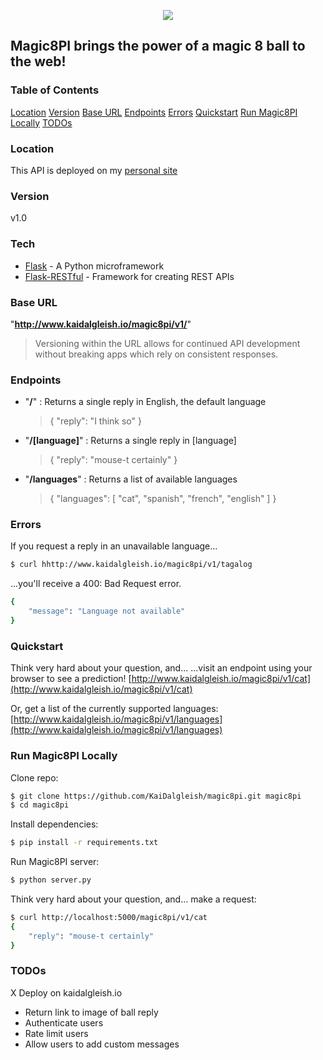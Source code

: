 <p align=center><img src="https://github.com/KaiDalgleish/magic8pi/blob/master/magic8ball.png"></p>


## Magic8PI brings the power of a magic 8 ball to the web!

### Table of Contents
[Location](https://github.com/KaiDalgleish/magic8pi#location)
[Version](https://github.com/KaiDalgleish/magic8pi#version)
[Base URL](https://github.com/KaiDalgleish/magic8pi#base-url)
[Endpoints](https://github.com/KaiDalgleish/magic8pi#endpoints)
[Errors](https://github.com/KaiDalgleish/magic8pi#errors)
[Quickstart](https://github.com/KaiDalgleish/magic8pi#quickstart)
[Run Magic8PI Locally](https://github.com/KaiDalgleish/magic8pi#Run-Magic8PI-Locally)
[TODOs](https://github.com/KaiDalgleish/magic8pi#todos)


### Location
This API is deployed on my [personal site](http://www.kaidalgleish.io)

### Version
v1.0

### Tech
* [Flask] - A Python microframework
* [Flask-RESTful] - Framework for creating REST APIs

### Base URL
"**http://www.kaidalgleish.io/magic8pi/v1/**"
  
> Versioning within the URL allows for continued API development without breaking apps which rely on consistent responses.  

### Endpoints

* "**/**" : Returns a single reply in English, the default language

    >{
    >    "reply": "I think so"
    >}

* "**/[language]**" : Returns a single reply in [language]

    >{
    >    "reply": "mouse-t certainly"
    >}
* "**/languages**" : Returns a list of available languages

    >{
    >    "languages": [
    >         "cat", 
    >         "spanish", 
    >         "french", 
    >         "english"
    >     ]
    > }

### Errors

If you request a reply in an unavailable language...
```sh
$ curl hhttp://www.kaidalgleish.io/magic8pi/v1/tagalog
```

...you'll receive a 400: Bad Request error.

```sh
{
    "message": "Language not available"
}
```

### Quickstart
Think very hard about your question, and...
...visit an endpoint using your browser to see a prediction!
[http://www.kaidalgleish.io/magic8pi/v1/cat](http://www.kaidalgleish.io/magic8pi/v1/cat)

Or, get a list of the currently supported languages:
[http://www.kaidalgleish.io/magic8pi/v1/languages](http://www.kaidalgleish.io/magic8pi/v1/languages)

### Run Magic8PI Locally
Clone repo:
```sh
$ git clone https://github.com/KaiDalgleish/magic8pi.git magic8pi
$ cd magic8pi
```

Install dependencies:
```sh
$ pip install -r requirements.txt
```

Run Magic8PI server:
```sh
$ python server.py
```
Think very hard about your question, and... make a request:
```sh
$ curl http://localhost:5000/magic8pi/v1/cat
{
    "reply": "mouse-t certainly"
}
```

### TODOs
X Deploy on kaidalgleish.io
* Return link to image of ball reply
* Authenticate users
* Rate limit users
* Allow users to add custom messages


[Flask]: http://flask.pocoo.org/
[Flask-RESTful]: https://github.com/flask-restful/flask-restful
